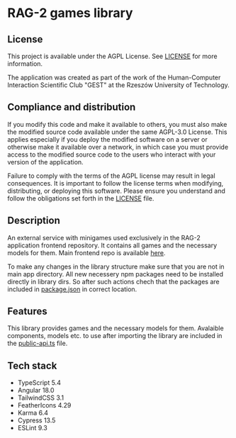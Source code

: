 # RAG-2 games library

## License

This project is available under the AGPL License. See [LICENSE](../../LICENSE) for more information.

The application was created as part of the work of the Human-Computer Interaction Scientific Club "GEST" at the Rzeszów University of Technology.

## Compliance and distribution

If you modify this code and make it available to others, you must also make the modified source code available under the same AGPL-3.0 License. This applies especially if you deploy the modified software on a server or otherwise make it available over a network, in which case you must provide access to the modified source code to the users who interact with your version of the application.

Failure to comply with the terms of the AGPL license may result in legal consequences. It is important to follow the license terms when modifying, distributing, or deploying this software. Please ensure you understand and follow the obligations set forth in the [LICENSE](../../LICENSE) file.

## Description

An external service with minigames used exclusively in the RAG-2 application frontend repository. It contains all games and the necessary models for them. Main frontend repo is available [here](https://github.com/theImmortalCoders/rag-2-frontend).

To make any changes in the library structure make sure that you are not in main app directory. All new necessery npm packages need to be installed directly in library dirs. So after such actions chech that the packages are included in [package.json](./package.json) in correct location.

## Features

This library provides games and the necessary models for them. Avalaible components, models etc. to use after importing the library are included in the [public-api.ts](./src/public-api.ts) file.

## Tech stack

- TypeScript 5.4
- Angular 18.0
- TailwindCSS 3.1
- FeatherIcons 4.29
- Karma 6.4
- Cypress 13.5
- ESLint 9.3
